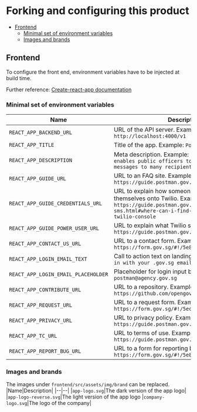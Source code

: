 # Forking and configuring this product

  * [Frontend](#frontend)
    + [Minimal set of environment variables](#minimal-set-of-environment-variables)
    + [Images and brands](#images-and-brands)

## Frontend
To configure the front end, environment variables have to be injected at build time. 

Further reference: [Create-react-app documentation](https://create-react-app.dev/docs/adding-custom-environment-variables/#referencing-environment-variables-in-the-html)

### Minimal set of environment variables
|Name|Description|
|--|--|
|`REACT_APP_BACKEND_URL`|URL of the API server. Example: `http://localhost:4000/v1`|
|`REACT_APP_TITLE`|Title of the app. Example: `Postman.gov.sg`|
|`REACT_APP_DESCRIPTION`|Meta description. Example: `Postman.gov.sg enables public officers to send templated messages to many recipients`|
|`REACT_APP_GUIDE_URL`|URL to an FAQ site. Example: `https://guide.postman.gov.sg`|
|`REACT_APP_GUIDE_CREDENTIALS_URL`|URL to explain how someone may onboard themselves onto Twilio. Example: `https://guide.postman.gov.sg/twilio-sms.html#where-can-i-find-credentials-on-the-twilio-console`|
|`REACT_APP_GUIDE_POWER_USER_URL`|URL to explain what Twilio send rate is. Example: `https://guide.postman.gov.sg/poweruser.html`|
|`REACT_APP_CONTACT_US_URL`|URL to a contact form. Example: `https://form.gov.sg/#!/5e8db1736d789b0011743202`|
|`REACT_APP_LOGIN_EMAIL_TEXT`|Call to action text on landing page. Example: `Sign in with your .gov.sg email`
|`REACT_APP_LOGIN_EMAIL_PLACEHOLDER`|Placeholder for login input box. Example: `e.g. postman@agency.gov.sg`|
|`REACT_APP_CONTRIBUTE_URL`|URL to a repository. Example: `https://github.com/opengovsg/postman`|
|`REACT_APP_REQUEST_URL`|URL to a request form. Example: `https://form.gov.sg/#!/5ec2064a85d58100112184a4`|
|`REACT_APP_PRIVACY_URL`|URL to privacy policy.  Example: `https://guide.postman.gov.sg/privacy.html`|
|`REACT_APP_TC_URL`|URL to terms of use. Example: `https://guide.postman.gov.sg/t-c.html`|
|`REACT_APP_REPORT_BUG_URL`|URL to a form for reporting bugs. Example: `https://form.gov.sg/#!/5e8db1736d789b0011743202`|

### Images and brands
The images under `frontend/src/assets/img/brand` can be replaced.
|Name|Description|
|--|--|
|`app-logo.svg`|The dark version of the app logo|
|`app-logo-reverse.svg`|The light version of the app logo
|`company-logo.svg`|The logo of the company|